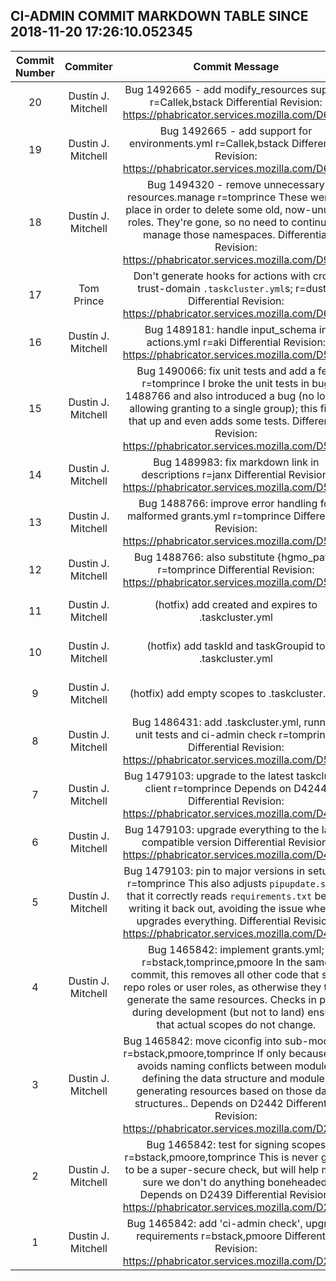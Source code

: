## CI-ADMIN COMMIT MARKDOWN TABLE SINCE 2018-11-20 17:26:10.052345

| Commit Number | Commiter | Commit Message | Node | Date | 
|:---:|:----:|:----------------------------------:|:------:|:----:| 
|20|Dustin J. Mitchell |Bug 1492665 - add modify_resources support r=Callek,bstack  Differential Revision: https://phabricator.services.mozilla.com/D6933|https://hg.mozilla.org/build/ci-admin/pushloghtml?changeset=99d859a7a655|2018-10-22 17:52:14
|19|Dustin J. Mitchell |Bug 1492665 - add support for environments.yml r=Callek,bstack  Differential Revision: https://phabricator.services.mozilla.com/D6932|https://hg.mozilla.org/build/ci-admin/pushloghtml?changeset=241f75b5d808|2018-10-22 17:52:13
|18|Dustin J. Mitchell |Bug 1494320 - remove unnecessary resources.manage r=tomprince  These were in place in order to delete some old, now-unused roles.  They're gone, so no need to continue to manage those namespaces.  Differential Revision: https://phabricator.services.mozilla.com/D9166|https://hg.mozilla.org/build/ci-admin/pushloghtml?changeset=d1796b61fbd0|2018-10-19 03:02:08
|17|Tom Prince |Don't generate hooks for actions with cross trust-domain `.taskcluster.yml`s; r=dustin  Differential Revision: https://phabricator.services.mozilla.com/D6858|https://hg.mozilla.org/build/ci-admin/pushloghtml?changeset=9d35e153d813|2018-09-26 02:48:44
|16|Dustin J. Mitchell |Bug 1489181: handle input_schema in actions.yml r=aki  Differential Revision: https://phabricator.services.mozilla.com/D5683|https://hg.mozilla.org/build/ci-admin/pushloghtml?changeset=c88ca415a1c6|2018-09-12 18:07:53
|15|Dustin J. Mitchell |Bug 1490066: fix unit tests and add a few r=tomprince  I broke the unit tests in bug 1488766 and also introduced a bug (no longer allowing granting to a single group); this fixes that up and even adds some tests.  Differential Revision: https://phabricator.services.mozilla.com/D5464|https://hg.mozilla.org/build/ci-admin/pushloghtml?changeset=edad9f8f78d4|2018-09-11 17:47:09
|14|Dustin J. Mitchell |Bug 1489983: fix markdown link in descriptions r=janx  Differential Revision: https://phabricator.services.mozilla.com/D5430|https://hg.mozilla.org/build/ci-admin/pushloghtml?changeset=5b8819a7b072|2018-09-10 14:31:22
|13|Dustin J. Mitchell |Bug 1488766: improve error handling for malformed grants.yml r=tomprince  Differential Revision: https://phabricator.services.mozilla.com/D5158|https://hg.mozilla.org/build/ci-admin/pushloghtml?changeset=135f264d65d2|2018-09-07 19:40:00
|12|Dustin J. Mitchell |Bug 1488766: also substitute {hgmo_path} r=tomprince  Differential Revision: https://phabricator.services.mozilla.com/D5155|https://hg.mozilla.org/build/ci-admin/pushloghtml?changeset=95397719f02d|2018-09-07 19:39:52
|11|Dustin J. Mitchell |(hotfix) add created and expires to .taskcluster.yml|https://hg.mozilla.org/build/ci-admin/pushloghtml?changeset=559c3f6fd329|2018-09-05 22:14:03
|10|Dustin J. Mitchell |(hotfix) add taskId and taskGroupid to .taskcluster.yml|https://hg.mozilla.org/build/ci-admin/pushloghtml?changeset=a7d020a0ad13|2018-09-05 22:12:25
|9|Dustin J. Mitchell |(hotfix) add empty scopes to .taskcluster.yml|https://hg.mozilla.org/build/ci-admin/pushloghtml?changeset=6e5f123d07c9|2018-09-05 22:05:03
|8|Dustin J. Mitchell |Bug 1486431: add .taskcluster.yml, running unit tests and ci-admin check r=tomprince  Differential Revision: https://phabricator.services.mozilla.com/D5063|https://hg.mozilla.org/build/ci-admin/pushloghtml?changeset=f15c251a51bf|2018-09-05 21:10:40
|7|Dustin J. Mitchell |Bug 1479103: upgrade to the latest taskcluster client r=tomprince  Depends on D4244  Differential Revision: https://phabricator.services.mozilla.com/D4246|https://hg.mozilla.org/build/ci-admin/pushloghtml?changeset=2a84daadfd6e|2018-09-05 19:37:23
|6|Dustin J. Mitchell |Bug 1479103: upgrade everything to the latest compatible version  Differential Revision: https://phabricator.services.mozilla.com/D4244|https://hg.mozilla.org/build/ci-admin/pushloghtml?changeset=e917ceff76e4|2018-09-05 19:29:06
|5|Dustin J. Mitchell |Bug 1479103: pin to major versions in setup.py r=tomprince  This also adjusts `pipupdate.sh` so that it correctly reads `requirements.txt` before writing it back out, avoiding the issue where it upgrades everything.  Differential Revision: https://phabricator.services.mozilla.com/D4243|https://hg.mozilla.org/build/ci-admin/pushloghtml?changeset=871ead5583b0|2018-09-05 19:33:23
|4|Dustin J. Mitchell |Bug 1465842: implement grants.yml; r=bstack,tomprince,pmoore  In the same commit, this removes all other code that sets repo roles or user roles, as otherwise they try to generate the same resources.  Checks in place during development (but not to land) ensure that actual scopes do not change.|https://hg.mozilla.org/build/ci-admin/pushloghtml?changeset=e8c729ab1b15|2018-07-24 21:59:31
|3|Dustin J. Mitchell |Bug 1465842: move ciconfig into sub-modules r=bstack,pmoore,tomprince  If only because this avoids naming conflicts between modules defining the data structure and modules generating resources based on those data structures..  Depends on D2442  Differential Revision: https://phabricator.services.mozilla.com/D2443|https://hg.mozilla.org/build/ci-admin/pushloghtml?changeset=ee3a60eba89f|2018-08-30 12:27:49
|2|Dustin J. Mitchell |Bug 1465842: test for signing scopes r=bstack,pmoore,tomprince  This is never going to be a super-secure check, but will help make sure we don't do anything boneheaded.  Depends on D2439  Differential Revision: https://phabricator.services.mozilla.com/D2440|https://hg.mozilla.org/build/ci-admin/pushloghtml?changeset=172a91b213c3|2018-08-29 18:29:20
|1|Dustin J. Mitchell |Bug 1465842: add 'ci-admin check', upgrade requirements r=bstack,pmoore  Differential Revision: https://phabricator.services.mozilla.com/D2439|https://hg.mozilla.org/build/ci-admin/pushloghtml?changeset=db811713c892|2018-08-27 19:03:14


